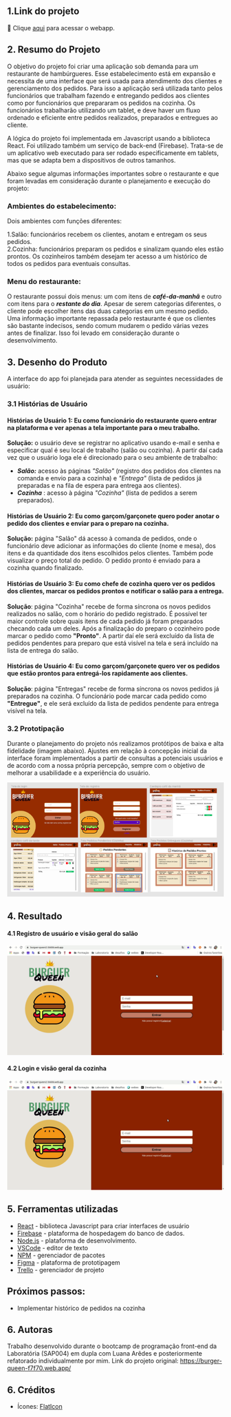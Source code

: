 ## 1.Link do projeto
 :pushpin:  Clique [aqui](https://burguer-queen2-36606.web.app/) para acessar o webapp.


## 2. Resumo do Projeto

O objetivo do projeto foi criar uma aplicação sob demanda para um restaurante de hambúrgueres. Esse estabelecimento está em expansão e necessita de uma interface que será usada para atendimento dos clientes e gerenciamento dos pedidos. Para isso a aplicação será utilizada tanto pelos funcionários que trabalham fazendo e entregando pedidos aos clientes como por funcionários que prepararam os pedidos na cozinha. Os funcionários trabalharão utilizando um tablet, e deve haver um fluxo ordenado e eficiente entre pedidos realizados, preparados e entregues ao cliente. 

A lógica do projeto foi implementada em Javascript usando a biblioteca React. Foi utilizado também um serviço de back-end (Firebase). Trata-se de um aplicativo web executado para ser rodado especificamente em tablets, mas que se adapta bem a dispositivos de outros tamanhos. 

Abaixo segue algumas informações importantes sobre o restaurante e que foram levadas em consideração durante o planejamento e execução do projeto:

### Ambientes do estabelecimento: 
Dois ambientes com funções diferentes:

1.Salão: funcionários recebem os clientes, anotam e entregam os seus pedidos.</br>
2.Cozinha: funcionários preparam os pedidos e sinalizam quando eles estão prontos. Os cozinheiros também desejam ter acesso a um histórico de todos os pedidos para eventuais consultas. 

### Menu do restaurante:
O restaurante possui dois menus: um com itens de ___café-da-manhã___ e outro com itens para o ___restante do dia___. 
Apesar de serem categorias diferentes, o cliente pode escolher itens das duas categorias em um mesmo pedido. Uma informação importante repassada pelo restaurante é que os clientes são bastante indecisos, sendo comum mudarem o pedido várias vezes antes de finalizar. Isso foi levado em consideração durante o desenvolvimento. 


## 3. Desenho do Produto

A interface do app foi planejada para atender as seguintes necessidades de usuário:

### 3.1 Histórias de Usuário

#### Histórias de Usuário 1: Eu como funcionário do restaurante quero entrar na plataforma e ver apenas a tela importante para o meu trabalho.

**Solução:** o usuário deve se registrar no aplicativo usando e-mail e senha e especificar qual é seu local de trabalho (salão ou cozinha). A partir daí cada vez que o usuário loga ele é direcionado para o seu ambiente de trabalho:
* ___Salão:___ acesso às páginas _"Salão"_ (registro dos pedidos dos clientes na comanda e envio para a cozinha) e _"Entrega"_ (lista de pedidos já preparadas e na fila de espera para entrega aos clientes). 
* ___Cozinha___ : acesso à página _"Cozinha"_ (lista de pedidos a serem preparados).

#### Histórias de Usuário 2: Eu como garçom/garçonete quero poder anotar o pedido dos clientes e enviar para o preparo na cozinha.

**Solução:** página "Salão" dá acesso à comanda de pedidos, onde o funcionário deve adicionar as informações do cliente (nome e mesa), dos itens e da quantidade dos itens escolhidos pelos clientes. Também pode visualizar o preço total do pedido. O pedido pronto é enviado para a cozinha quando finalizado. 

#### Histórias de Usuário 3: Eu como chefe de cozinha quero ver os pedidos dos clientes, marcar os pedidos prontos e notificar o salão para a entrega.

**Solução**:  página "Cozinha" recebe de forma síncrona os novos pedidos realizados no salão, com o horário do pedido registrado. É possível ter maior controle sobre quais itens de cada pedido já foram preparados checando cada um deles. Após a finalização do preparo o cozinheiro pode marcar o pedido como __"Pronto"__. A partir daí ele será excluído da lista de pedidos pendentes para preparo que está visível na tela e será incluído na lista de entrega do salão. 

#### Histórias de Usuário 4: Eu como garçom/garçonete quero ver os pedidos que estão prontos para entregá-los rapidamente aos clientes.

**Solução**:  página "Entregas" recebe de forma síncrona os novos pedidos já preparados na cozinha. O funcionário pode marcar cada pedido como __"Entregue"__, e ele será excluído da lista de pedidos pendente para entrega visível na tela. 

### 3.2 Prototipação

Durante o planejamento do projeto nós realizamos protótipos de baixa e alta fidelidade (imagem abaixo). Ajustes em relação à concepção inicial da interface foram implementados a partir de consultas a potenciais usuários e de acordo com a nossa própria percepção, sempre com o objetivo de melhorar a usabilidade e a experiência do usuário.

![Protótipo de média fidelidade](src/assets/prototipo-high-quality.png)


## 4. Resultado

#### 4.1 Registro de usuário e visão geral do salão
![salão](src/assets/salao_overview.gif)

#### 4.2 Login e visão geral da cozinha
![cozinha](src/assets/cozinha_overview.gif)


## 5. Ferramentas utilizadas
* [React](https://pt-br.reactjs.org/) - biblioteca Javascript para criar interfaces de usuário
* [Firebase](https://firebase.google.com/) - plataforma de hospedagem do banco de dados.
* [Node.js](https://nodejs.org/en/) - plataforma de desenvolvimento.
* [VSCode](https://code.visualstudio.com/) - editor de texto
* [NPM](https://www.npmjs.com/) - gerenciador de pacotes
* [Figma](https://www.figma.com/) - plataforma de prototipagem
* [Trello](https://trello.com/pt-BR) - gerenciador de projeto

## Próximos passos:
* Implementar histórico de pedidos na cozinha

## 6. Autoras
Trabalho desenvolvido durante o bootcamp de programação front-end da Laboratória (SAP004) em dupla com Luana Arêdes e posteriormente refatorado individualmente por mim. Link do projeto original: https://burger-queen-f7f70.web.app/

## 6. Créditos
* Ícones: [FlatIcon](https://www.flaticon.com/)
